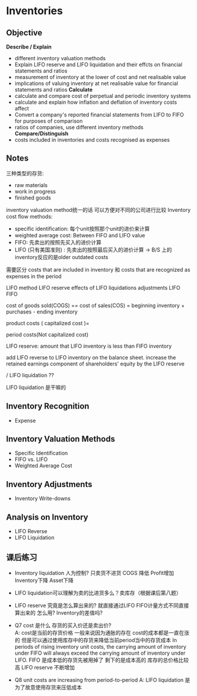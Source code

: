 # Inventories


## Objective 
**Describe / Explain**
* different inventory valuation methods 
* Explain LIFO reserve and LIFO liquidation and their effcts on financial statements and ratios
* measurement of inventory at the lower of cost and net realisable value
* implications of valuing inventory at net realisable value for financial statements and ratios
**Calculate**
* calculate and compare cost of perpetual and periodic inventory systems
* calculate and explain how inflation and deflation of inventory costs affect 
* Convert a company's reported financial statements from LIFO to FIFO for purposes of comparison
* ratios of companies, use different inventory methods
**Compare/Distinguish**
* costs included in inventories and costs recognised as expenses 



## Notes

三种类型的存货:
* raw materials
* work in progress
* finished goods


inventory valuation method统一的话 可以方便对不同的公司进行比较
Inventory cost flow methods:
* specific identification: 每个unit按照那个unit的进价来计算
* weighted average cost: Between FIFO and LIFO value
* FIFO: 先卖出的按照先买入的进价计算
* LIFO (只有美国准则) : 先卖出的按照最后买入的进价计算 -> B/S 上的inventory反应的是older outdated costs


需要区分 costs that are included in inventory 和 costs that are recognized as expenses in the period 

LIFO method
LIFO reserve
effects of LIFO liquidations
adjustments LIFO FIFO


cost of goods sold(COGS) == cost of sales(COS) = beginning inventory + purchases - ending inventory 

product costs (
capitalized cost )= 

period costs(Not capitalized cost) 

LIFO reserve: amount that LIFO inventory is less than FIFO inventory

add LIFO reverse to LIFO inventory on the balance sheet. 
increase the retained earnings component of shareholders' equity by the LIFO reserve 

/ LIFO liquidation ??

LIFO liquidation 是干嘛的


## Inventory Recognition
- Expense 

## Inventory Valuation Methods
- Specific Identification 
- FIFO vs. LIFO
- Weighted Average Cost 

## Inventory Adjustments
- Inventory Write-downs

## Analysis on Inventory
- LIFO Reverse
- LIFO Liquidation 


## 课后练习
* Inventory liquidation 人为控制? 只卖货不进货 COGS 降低 Profit增加 Inventory下降 Asset下降  
* LIFO liquidation可以理解为卖的比进货多么？卖库存（根据课后第八题）
* LIFO reserve 究竟是怎么算出来的? 就直接通过LIFO FIFO计量方式不同直接算出来的 怎么用? Inventory的差值吗? 

* Q7 cost 是什么 存货的买入价还是卖出价?  
A: cost是当前的存货价格 一般来说因为通胀的存在 cost的成本都是一直在涨的 但是可以通过使用库存中的存货来降低当前period当中的存货成本 
In periods of rising inventory unit costs, the carrying amount of inventory under FIFO will always exceed the carrying amount of inventory under LIFO.  FIFO 是成本低的存货先被用掉了 剩下的是成本高的 库存的总价格比较高 LIFO reserve 不断增加
* Q8 unit costs are increasing from period-to-period
A: LIFO liquidation  是为了故意使用存货来压低成本


